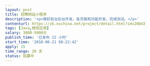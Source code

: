 ```yaml
---                
layout: post       
title: 招聘网站小程序           
description: '<p>做好前台后台开发，各页面和功能开发，完成测试。</p>'     
contenturl: https://zb.oschina.net/project/detail.html?id=20843      
tags: [Java,微信应用]            
salary: 3000-5000元          
publish_time: '已发布 22 小时'         
start_time: '2018-06-21 08:22:42'           
apply: 15                   
time_range: 20 天              
status: 招募中                  
---                 
```

